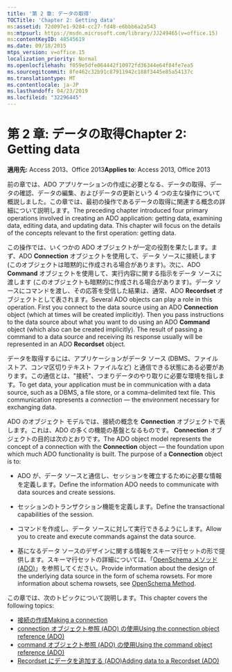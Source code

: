```yaml
---
title: '第 2 章: データの取得'
TOCTitle: 'Chapter 2: Getting data'
ms:assetid: 72d097e1-9284-cc27-fd48-e6bbb6a2a543
ms:mtpsurl: https://msdn.microsoft.com/library/JJ249465(v=office.15)
ms:contentKeyID: 48545619
ms.date: 09/18/2015
mtps_version: v=office.15
localization_priority: Normal
ms.openlocfilehash: f059e5dfe064442f10972fd36344e64f84fe7ea5
ms.sourcegitcommit: 8fe462c32b91c87911942c188f3445e85a54137c
ms.translationtype: MT
ms.contentlocale: ja-JP
ms.lasthandoff: 04/23/2019
ms.locfileid: "32296445"
---
```

# <a name="chapter-2-getting-data"></a><span data-ttu-id="21c81-102">第 2 章: データの取得</span><span class="sxs-lookup"><span data-stu-id="21c81-102">Chapter 2: Getting data</span></span>

<span data-ttu-id="21c81-103">**適用先:** Access 2013、Office 2013</span><span class="sxs-lookup"><span data-stu-id="21c81-103">**Applies to**: Access 2013, Office 2013</span></span>

<span data-ttu-id="21c81-p101">前の章では、ADO アプリケーションの作成に必要となる、データの取得、データの確認、データの編集、およびデータの更新という 4 つの主な操作について概説しました。この章では、最初の操作であるデータの取得に関連する概念の詳細について説明します。</span><span class="sxs-lookup"><span data-stu-id="21c81-p101">The preceding chapter introduced four primary operations involved in creating an ADO application: getting data, examining data, editing data, and updating data. This chapter will focus on the details of the concepts relevant to the first operation: getting data.</span></span>

<span data-ttu-id="21c81-p102">この操作では、いくつかの ADO オブジェクトが一定の役割を果たします。まず、ADO **Connection** オブジェクトを使用して、データ ソースに接続します (このオブジェクトは暗黙的に作成される場合があります)。次に、ADO **Command** オブジェクトを使用して、実行内容に関する指示をデータ ソースに渡します (このオブジェクトも暗黙的に作成される場合があります)。データ ソースにコマンドを渡し、その応答を受信した結果は、通常、ADO **Recordset** オブジェクトとして表されます。</span><span class="sxs-lookup"><span data-stu-id="21c81-p102">Several ADO objects can play a role in this operation. First you connect to the data source using an ADO **Connection** object (which at times will be created implicitly). Then you pass instructions to the data source about what you want to do using an ADO **Command** object (which also can be created implicitly). The result of passing a command to a data source and receiving its response usually will be represented in an ADO **Recordset** object.</span></span>

<span data-ttu-id="21c81-p103">データを取得するには、アプリケーションがデータ ソース (DBMS、ファイル ストア、コンマ区切りテキスト ファイルなど) と通信できる状態にある必要があります。この通信とは、"接続"、つまりデータのやり取りに必要な環境を指します。</span><span class="sxs-lookup"><span data-stu-id="21c81-p103">To get data, your application must be in communication with a data source, such as a DBMS, a file store, or a comma-delimited text file. This communication represents a *connection* — the environment necessary for exchanging data.</span></span>

<span data-ttu-id="21c81-p104">ADO のオブジェクト モデルでは、接続の概念を **Connection** オブジェクトで表します。これは、ADO の多くの機能の基盤となるものです。 **Connection** オブジェクトの目的は次のとおりです。</span><span class="sxs-lookup"><span data-stu-id="21c81-p104">The ADO object model represents the concept of a connection with the **Connection** object — the foundation upon which much ADO functionality is built. The purpose of a **Connection** object is to:</span></span>

- <span data-ttu-id="21c81-114">ADO が、データ ソースと通信し、セッションを確立するために必要な情報を定義します。</span><span class="sxs-lookup"><span data-stu-id="21c81-114">Define the information ADO needs to communicate with data sources and create sessions.</span></span>

- <span data-ttu-id="21c81-115">セッションのトランザクション機能を定義します。</span><span class="sxs-lookup"><span data-stu-id="21c81-115">Define the transactional capabilities of the session.</span></span>

- <span data-ttu-id="21c81-116">コマンドを作成し、データ ソースに対して実行できるようにします。</span><span class="sxs-lookup"><span data-stu-id="21c81-116">Allow you to create and execute commands against the data source.</span></span>

- <span data-ttu-id="21c81-p105">基になるデータ ソースのデザインに関する情報をスキーマ行セットの形で提供します。スキーマ行セットの詳細については、「[OpenSchema メソッド (ADO)](openschema-method-ado.md)」を参照してください。</span><span class="sxs-lookup"><span data-stu-id="21c81-p105">Provide information about the design of the underlying data source in the form of schema rowsets. For more information about schema rowsets, see [OpenSchema Method](openschema-method-ado.md).</span></span>

<span data-ttu-id="21c81-119">この章では、次のトピックについて説明します。</span><span class="sxs-lookup"><span data-stu-id="21c81-119">This chapter covers the following topics:</span></span>

- [<span data-ttu-id="21c81-120">接続の作成</span><span class="sxs-lookup"><span data-stu-id="21c81-120">Making a connection</span></span>](making-a-connection.md)
- [<span data-ttu-id="21c81-121">connection オブジェクト参照 (ADO) の使用</span><span class="sxs-lookup"><span data-stu-id="21c81-121">Using the connection object reference (ADO)</span></span>](using-the-connection-object-access.md)
- [<span data-ttu-id="21c81-122">command オブジェクト参照 (ADO) の使用</span><span class="sxs-lookup"><span data-stu-id="21c81-122">Using the command object reference (ADO)</span></span>](using-the-command-object-access.md)
- [<span data-ttu-id="21c81-123">Recordset にデータを追加する (ADO)</span><span class="sxs-lookup"><span data-stu-id="21c81-123">Adding data to a Recordset (ADO)</span></span>](adding-data-to-a-recordset.md)
